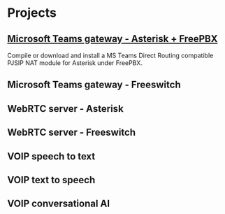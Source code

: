 # Projects 
## [Microsoft Teams gateway - Asterisk + FreePBX](https://github.com/Vince-0/MSTeams-FreePBX)
Compile or download and install a MS Teams Direct Routing compatible PJSIP NAT module for Asterisk under FreePBX.

## Microsoft Teams gateway - Freeswitch


## WebRTC server - Asterisk


## WebRTC server - Freeswitch


## VOIP speech to text


## VOIP text to speech


## VOIP conversational AI

